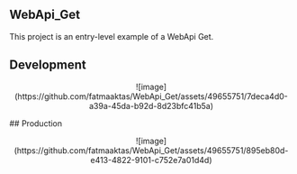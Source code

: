 ## WebApi_Get
This project is an entry-level example of a WebApi Get.
## Development
<p align="center">
![image](https://github.com/fatmaaktas/WebApi_Get/assets/49655751/7deca4d0-a39a-45da-b92d-8d23bfc41b5a)
</p>
## Production
<p align="center">
![image](https://github.com/fatmaaktas/WebApi_Get/assets/49655751/895eb80d-e413-4822-9101-c752e7a01d4d)
</p>

